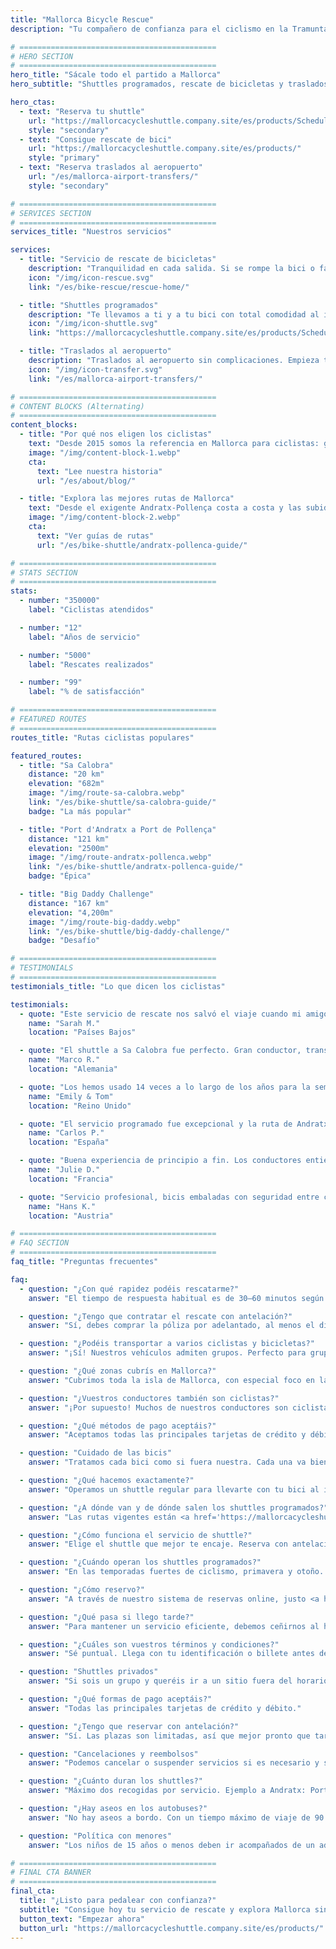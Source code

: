 ```yaml
---
title: "Mallorca Bicycle Rescue"
description: "Tu compañero de confianza para el ciclismo en la Tramuntana de Mallorca. Servicio de rescate de bicicletas, shuttles y traslados al aeropuerto para ciclistas."

# ============================================
# HERO SECTION
# ============================================
hero_title: "Sácale todo el partido a Mallorca"
hero_subtitle: "Shuttles programados, rescate de bicicletas y traslados al aeropuerto – por ciclistas y para ciclistas"

hero_ctas:
  - text: "Reserva tu shuttle"
    url: "https://mallorcacycleshuttle.company.site/es/products/Scheduled-Bike-Buses-c15728235"
    style: "secondary"
  - text: "Consigue rescate de bici"
    url: "https://mallorcacycleshuttle.company.site/es/products/"
    style: "primary"
  - text: "Reserva traslados al aeropuerto"
    url: "/es/mallorca-airport-transfers/"
    style: "secondary"

# ============================================
# SERVICES SECTION
# ============================================
services_title: "Nuestros servicios"

services:
  - title: "Servicio de rescate de bicicletas"
    description: "Tranquilidad en cada salida. Si se rompe la bici o fallan las fuerzas, los titulares de la póliza son rescatados en toda Mallorca."
    icon: "/img/icon-rescue.svg"
    link: "/es/bike-rescue/rescue-home/"

  - title: "Shuttles programados"
    description: "Te llevamos a ti y a tu bici con total comodidad al inicio de las icónicas rutas de ida."
    icon: "/img/icon-shuttle.svg"
    link: "https://mallorcacycleshuttle.company.site/es/products/Scheduled-Bike-Buses-c15728235"

  - title: "Traslados al aeropuerto"
    description: "Traslados al aeropuerto sin complicaciones. Empieza tus vacaciones ciclistas sin estrés desde que aterrizas."
    icon: "/img/icon-transfer.svg"
    link: "/es/mallorca-airport-transfers/"

# ============================================
# CONTENT BLOCKS (Alternating)
# ============================================
content_blocks:
  - title: "Por qué nos eligen los ciclistas"
    text: "Desde 2015 somos la referencia en Mallorca para ciclistas: gestionamos shuttles, rescates por toda la isla y cuidamos las bicis como si fueran nuestras. Cuenta con un equipo cercano y fiable, autobuses cómodos y conocimiento local en el que puedes confiar."
    image: "/img/content-block-1.webp"
    cta:
      text: "Lee nuestra historia"
      url: "/es/about/blog/"

  - title: "Explora las mejores rutas de Mallorca"
    text: "Desde el exigente Andratx-Pollença costa a costa y las subidas míticas desde los puertos de Sa Calobra y Valldemossa hasta los caminos tranquilos del interior, Mallorca es un paraíso ciclista de primer nivel. Nuestros guías de ruta te ayudan a planificar tus rutas de ida perfectas con mapas detallados, perfiles de elevación y consejos de la casa."
    image: "/img/content-block-2.webp"
    cta:
      text: "Ver guías de rutas"
      url: "/es/bike-shuttle/andratx-pollenca-guide/"

# ============================================
# STATS SECTION
# ============================================
stats:
  - number: "350000"
    label: "Ciclistas atendidos"

  - number: "12"
    label: "Años de servicio"

  - number: "5000"
    label: "Rescates realizados"

  - number: "99"
    label: "% de satisfacción"

# ============================================
# FEATURED ROUTES
# ============================================
routes_title: "Rutas ciclistas populares"

featured_routes:
  - title: "Sa Calobra"
    distance: "20 km"
    elevation: "682m"
    image: "/img/route-sa-calobra.webp"
    link: "/es/bike-shuttle/sa-calobra-guide/"
    badge: "La más popular"

  - title: "Port d'Andratx a Port de Pollença"
    distance: "121 km"
    elevation: "2500m"
    image: "/img/route-andratx-pollenca.webp"
    link: "/es/bike-shuttle/andratx-pollenca-guide/"
    badge: "Épica"

  - title: "Big Daddy Challenge"
    distance: "167 km"
    elevation: "4,200m"
    image: "/img/route-big-daddy.webp"
    link: "/es/bike-shuttle/big-daddy-challenge/"
    badge: "Desafío"

# ============================================
# TESTIMONIALS
# ============================================
testimonials_title: "Lo que dicen los ciclistas"

testimonials:
  - quote: "Este servicio de rescate nos salvó el viaje cuando mi amigo tuvo una avería. Profesional, rápido y amable. ¡Muy recomendable!"
    name: "Sarah M."
    location: "Países Bajos"

  - quote: "El shuttle a Sa Calobra fue perfecto. Gran conductor, transporte seguro de las bicis y empezamos la ruta exactamente donde queríamos y con piernas frescas. Vale cada céntimo."
    name: "Marco R."
    location: "Alemania"

  - quote: "Los hemos usado 14 veces a lo largo de los años para la semana del club en Mallorca. Traslado al aeropuerto y shuttle programado a Andratx. Solo por la tranquilidad ya merece la pena. Saben lo que hacen."
    name: "Emily & Tom"
    location: "Reino Unido"

  - quote: "El servicio programado fue excepcional y la ruta de Andratx nos hizo el viaje. ¡Con ganas de volver el año que viene!"
    name: "Carlos P."
    location: "España"

  - quote: "Buena experiencia de principio a fin. Los conductores entienden de verdad las necesidades de los ciclistas. Ya he hecho cuatro salidas con ellos."
    name: "Julie D."
    location: "Francia"

  - quote: "Servicio profesional, bicis embaladas con seguridad entre colchones y las rutas son espectaculares. Muy recomendable para ciclistas serios."
    name: "Hans K."
    location: "Austria"

# ============================================
# FAQ SECTION
# ============================================
faq_title: "Preguntas frecuentes"

faq:
  - question: "¿Con qué rapidez podéis rescatarme?"
    answer: "El tiempo de respuesta habitual es de 30–60 minutos según tu ubicación en Mallorca. Tenemos varios vehículos repartidos por la isla para responder rápido."

  - question: "¿Tengo que contratar el rescate con antelación?"
    answer: "Sí, debes comprar la póliza por adelantado, al menos el día antes de usarla (válida para toda tu estancia)."

  - question: "¿Podéis transportar a varios ciclistas y bicicletas?"
    answer: "¡Sí! Nuestros vehículos admiten grupos. Perfecto para grupetas o clubes."

  - question: "¿Qué zonas cubrís en Mallorca?"
    answer: "Cubrimos toda la isla de Mallorca, con especial foco en la Serra de Tramuntana, donde están las mejores rutas de ida. De Andratx a Pollença y todo lo intermedio."

  - question: "¿Vuestros conductores también son ciclistas?"
    answer: "¡Por supuesto! Muchos de nuestros conductores son ciclistas con experiencia: conocen las rutas, los retos y exactamente lo que necesitas."

  - question: "¿Qué métodos de pago aceptáis?"
    answer: "Aceptamos todas las principales tarjetas de crédito y débito. El pago se procesa de forma segura a través de Stripe."

  - question: "Cuidado de las bicis"
    answer: "Tratamos cada bici como si fuera nuestra. Cada una va bien asegurada en remolques a medida, acolchada entre colchones, para que llegue en el mismo estado en que se cargó."

  - question: "¿Qué hacemos exactamente?"
    answer: "Operamos un shuttle regular para llevarte con tu bici al inicio de las icónicas rutas de ida de Mallorca (<a href='https://mallorcacycleshuttle.company.site/es/products/' target='_blank' rel='noopener noreferrer'>horarios aquí</a>). Ofrecemos rescate de bici y ciclista en caso de avería (<a href='https://mallorcacycleshuttle.company.site/es/products/' target='_blank' rel='noopener noreferrer'>enlace aquí</a>). Y realizamos traslados privados al aeropuerto con presupuesto instantáneo (<a href='/es/mallorca-airport-transfers/'>aquí</a>)."

  - question: "¿A dónde van y de dónde salen los shuttles programados?"
    answer: "Las rutas vigentes están <a href='https://mallorcacycleshuttle.company.site/es/products/' target='_blank' rel='noopener noreferrer'>aquí</a>."

  - question: "¿Cómo funciona el servicio de shuttle?"
    answer: "Elige el shuttle que mejor te encaje. Reserva con antelación porque las plazas son limitadas. Llega al menos 15 minutos antes de la salida con tu DNI o tu billete (en el móvil es ideal) para cargar la bici. <a href='https://mallorcacycleshuttle.company.site/es/products/' target='_blank' rel='noopener noreferrer'>Reserva aquí</a>. Disfruta del trayecto y enamórate de la vuelta en bici. Simple, eficiente y esencial."

  - question: "¿Cuándo operan los shuttles programados?"
    answer: "En las temporadas fuertes de ciclismo, primavera y otoño. El horario completo del bus de bicis está <a href='https://mallorcacycleshuttle.company.site/es/products/' target='_blank' rel='noopener noreferrer'>aquí</a>."

  - question: "¿Cómo reservo?"
    answer: "A través de nuestro sistema de reservas online, justo <a href='https://mallorcacycleshuttle.company.site/es/products/' target='_blank' rel='noopener noreferrer'>aquí</a>."

  - question: "¿Qué pasa si llego tarde?"
    answer: "Para mantener un servicio eficiente, debemos ceñirnos al horario. No podemos esperar a los retrasados, ya que afecta al servicio y al resto de ciclistas. Llega al punto de salida antes de la hora de carga indicada en tu billete. Como tu ausencia puede impedir que otros reserven, no podemos reembolsar shuttles perdidos."

  - question: "¿Cuáles son vuestros términos y condiciones?"
    answer: "Sé puntual. Llega con tu identificación o billete antes de la hora de carga indicada en tu ticket. Términos y condiciones completos aquí."

  - question: "Shuttles privados"
    answer: "Si sois un grupo y queréis ir a un sitio fuera del horario o a otra hora, escribe a admin@mallorcacycleshuttle.com con fecha, lugar de recogida, destino y tamaño del grupo e intentaremos encajaros."

  - question: "¿Qué formas de pago aceptáis?"
    answer: "Todas las principales tarjetas de crédito y débito."

  - question: "¿Tengo que reservar con antelación?"
    answer: "Sí. Las plazas son limitadas, así que mejor pronto que tarde para evitar quedarte sin sitio. Recomendamos reservar al inicio de tu estancia: piernas frescas y un día de margen por si el tiempo falla. <a href='https://mallorcacycleshuttle.company.site/es/products/' target='_blank' rel='noopener noreferrer'>Reserva aquí</a>."

  - question: "Cancelaciones y reembolsos"
    answer: "Podemos cancelar o suspender servicios si es necesario y sin aviso previo. Si se cancela un shuttle, hay reembolso total o cambio a otro bus. Si quieres cambiar tu billete de fecha, puede ser posible y se decide caso a caso. Para toda la información, consulta los Términos y Condiciones completos aquí."

  - question: "¿Cuánto duran los shuttles?"
    answer: "Máximo dos recogidas por servicio. Ejemplo a Andratx: Port de Pollença, carga de bicis a las 07:15; luego Alcúdia, carga a las 07:35; llegada media a Andratx sobre las 09:15 según el tráfico."

  - question: "¿Hay aseos en los autobuses?"
    answer: "No hay aseos a bordo. Con un tiempo máximo de viaje de 90 minutos, normalmente no hace falta. Simplemente controla lo que bebes antes y durante el trayecto."

  - question: "Política con menores"
    answer: "Los niños de 15 años o menos deben ir acompañados de un adulto de pago. Todos los asientos tienen el mismo precio."

# ============================================
# FINAL CTA BANNER
# ============================================
final_cta:
  title: "¿Listo para pedalear con confianza?"
  subtitle: "Consigue hoy tu servicio de rescate y explora Mallorca sin preocupaciones"
  button_text: "Empezar ahora"
  button_url: "https://mallorcacycleshuttle.company.site/es/products/"
---
```

